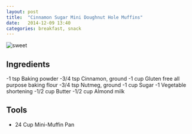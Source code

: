 ```yaml
---
layout: post
title:  "Cinnamon Sugar Mini Doughnut Hole Muffins"
date:   2014-12-09 13:40
categories: breakfast, snack
---
```


![sweet](https://s-media-cache-ak0.pinimg.com/736x/18/2b/86/182b866632868f1fc0e56e8d9bd8eb99.jpg)

## Ingredients
-1 tsp	Baking powder
-3/4 tsp Cinnamon, ground
-1 cup	Gluten free all purpose baking flour
-3/4 tsp Nutmeg, ground
-1 cup	Sugar
-1 Vegetable shortening
-1/2 cup Butter
-1/2 cup Almond milk


## Tools
- 24 Cup Mini-Muffin Pan
